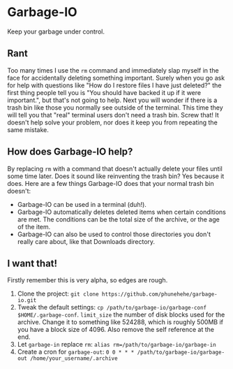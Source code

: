 Garbage-IO
==========

Keep your garbage under control.

Rant
----

Too many times I use the `rm` command and immediately slap myself in the face for accidentally deleting something important. Surely when you go ask for help with questions like "How do I restore files I have just deleted?" the first thing people tell you is "You should have backed it up if it were important.", but that's not going to help. Next you will wonder if there is a trash bin like those you normally see outside of the terminal. This time they will tell you that "real" terminal users don't need a trash bin. Screw that! It doesn't help solve your problem, nor does it keep you from repeating the same mistake.

How does Garbage-IO help?
-------------------------

By replacing `rm` with a command that doesn't actually delete your files until some time later. Does it sound like reinventing the trash bin? Yes because it does. Here are a few things Garbage-IO does that your normal trash bin doesn't:

 * Garbage-IO can be used in a terminal (duh!).
 * Garbage-IO automatically deletes deleted items when certain conditions are met. The conditions can be the total size of the archive, or the age of the item.
 * Garbage-IO can also be used to control those directories you don't really care about, like that Downloads directory.

I want that!
------------

Firstly remember this is very alpha, so edges are rough.

1. Clone the project: `git clone https://github.com/phunehehe/garbage-io.git`
1. Tweak the default settings: `cp /path/to/garbage-io/garbage-conf $HOME/.garbage-conf`. `limit_size` the number of disk blocks used for the archive. Change it to something like 524288, which is roughly 500MB if you have a block size of 4096. Also remove the self reference at the end.
1. Let `garbage-in` replace `rm`: `alias rm=/path/to/garbage-io/garbage-in`
1. Create a cron for `garbage-out`: `0 0 * * * /path/to/garbage-io/garbage-out /home/your_username/.archive`
